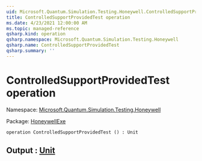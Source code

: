 ```yaml
---
uid: Microsoft.Quantum.Simulation.Testing.Honeywell.ControlledSupportProvidedTest
title: ControlledSupportProvidedTest operation
ms.date: 4/23/2021 12:00:00 AM
ms.topic: managed-reference
qsharp.kind: operation
qsharp.namespace: Microsoft.Quantum.Simulation.Testing.Honeywell
qsharp.name: ControlledSupportProvidedTest
qsharp.summary: ''
---
```


# ControlledSupportProvidedTest operation

Namespace: [Microsoft.Quantum.Simulation.Testing.Honeywell](xref:Microsoft.Quantum.Simulation.Testing.Honeywell)

Package: [HoneywellExe](https://nuget.org/packages/HoneywellExe)




```qsharp
operation ControlledSupportProvidedTest () : Unit
```


## Output : [Unit](xref:microsoft.quantum.qsharp.valueliterals#unit-literal)

